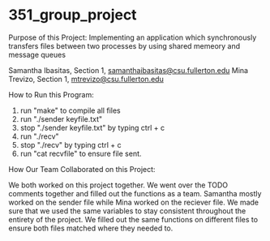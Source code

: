 # 351_group_project
Purpose of this Project: Implementing an application which synchronously transfers files between two processes by using shared memeory and message queues

Samantha Ibasitas, Section 1, samanthaibasitas@csu.fullerton.edu
Mina Trevizo, Section 1, mtrevizo@csu.fullerton.edu 

How to Run this Program: 
1. run "make" to compile all files 
2. run "./sender keyfile.txt"
3. stop "./sender keyfile.txt" by typing ctrl + c 
4. run "./recv" 
5. stop "./recv" by typing ctrl + c
6. run "cat recvfile" to ensure file sent. 

How Our Team Collaborated on this Project: 

We both worked on this project together. We went over the TODO comments together and filled out the functions as a team. Samantha mostly worked on the sender file while Mina worked on the reciever file. We made sure that we used the same variables to stay consistent throughout the entirety of the project. We filled out the same functions on different files to ensure both files matched where they needed to. 
